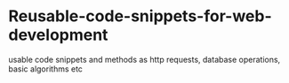 # Reusable-code-snippets-for-web-development
usable code snippets and methods as http requests, database operations, basic algorithms etc
